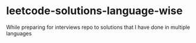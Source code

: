 # leetcode-solutions-language-wise
While preparing for interviews repo to solutions that I have done in multiple languages
